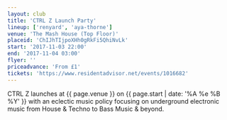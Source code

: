 ```yaml
---
layout: club
title: 'CTRL Z Launch Party'
lineup: ['renyard', 'aya-thorne']
venue: 'The Mash House (Top Floor)'
placeid: 'ChIJhTIjpoXHh0gRkFi5QhiNvLk'
start: '2017-11-03 22:00'
end: '2017-11-04 03:00'
flyer: ''
priceadvance: 'From £1'
tickets: 'https://www.residentadvisor.net/events/1016682'
---
```


CTRL Z launches at {{ page.venue }} on {{ page.start | date: '%A %e %B %Y' }}
with an eclectic music policy focusing on underground electronic music
from House & Techno to Bass Music & beyond.
